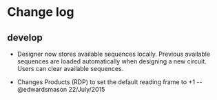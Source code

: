 # Change log

## develop

* Designer now stores available sequences locally. Previous available sequences are loaded automatically when designing a new circuit. Users can clear available sequences.

* Changes Products (RDP) to set the default reading frame to +1 -- @edwardsmason  22/July/2015